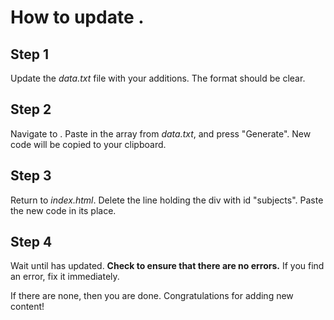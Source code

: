 # How to update [](arongil.com/academy).

## Step 1

Update the *data.txt* file with your additions. The format should be clear.

## Step 2

Navigate to [](arongil.com/academy/update). Paste in the array from *data.txt*, and press "Generate". New code will be copied to your clipboard.

## Step 3

Return to *index.html*. Delete the line holding the div with id "subjects". Paste the new code in its place.

## Step 4

Wait until [](arongil.com/academy) has updated. **Check to ensure that there are no errors.** If you find an error, fix it immediately.

If there are none, then you are done. Congratulations for adding new content!

